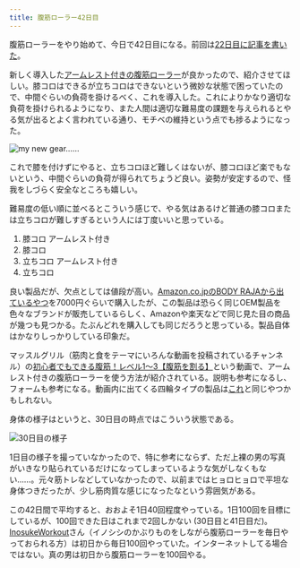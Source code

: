 ```yaml
---
title: 腹筋ローラー42日目
---
```

腹筋ローラーをやり始めて、今日で42日目になる。前回は[22日目に記事を書いた](https://r7kamura.com/articles/2022-06-10-abroller)。

新しく導入した[アームレスト付きの腹筋ローラー](https://www.amazon.co.jp/dp/B091DVYKXJ)が良かったので、紹介させてほしい。膝コロはできるが立ちコロはできないという微妙な状態で困っていたので、中間ぐらいの負荷を掛けるべく、これを導入した。これによりかなり適切な負荷を掛けられるようになり、また人間は適切な難易度の課題を与えられるとやる気が出るとよく言われている通り、モチベの維持という点でも捗るようになった。

![](https://lh3.googleusercontent.com/docs/ADP-6oGAlvcVXmBIzS4rE7KSRqOFbFUYDPmS0Al9hZM1yYJhRhdioiXpcYdZ9oaPr_6Fml5OOOs72ZWYS-pkyVl7XE26qcbJfQptwd8ijAyudydT7krPBbJvhfRGU4ykx4wjE6jL4IokoTrMoIgugyB1EasHBIk8OTpyMRuVH8cTYn1TKKr191oI9hf1DccWpn1Bd-dRebHcZEPgzvwG6rbv_Hx0JPkTwcyf0IoftJC45ZH1rOb_nVaF0ver3pIsdKIpLnQa06mlNTdqYABG4MTPHGQlUaDCk4nA42mgoHHqY0tAhayMPQMPUmD8zUANKmmRWiYclS0b01XuYu9fXQ4mKLlSbZ9x7d8ekJHeOGiraHnPlyfTWHOwsE-dePJ5oAwxYzKv0Ca1Xt0YcnMJICt-zkAG3MxsUXjwPDA4QmyP2o9SQKYsZpfqEipm4Zc7NexH09XT0iD5WtTmTf3XZXUIRZNfAgTs382iWj1w4SBHtjzKbjCxbazVBUtWItlxvS7agRsQCWtCJBoKOffkhiehG49AGHg5hcy6iSgQ30ms6yeMO3jriHWsO9wBHkom8R0_4d4Sehod-Q_BaPlvfb39ePC1Sh4gWlnB4TaSXoxHzyM3N-3oTzsp1lspxJdPxMWQ_71cq2cnaL9Wliiqg2Kr34mf6hKS_ziMvxDJ_RNjcrRQEIoYeCUovAJgSA_Ypk3IhCRqhlCSjAQNOwwU_bhugKwOVmWX2fPelMqM_oRhIwbiaIUWQ7F8LbsbBDp09HvwvC_TW0cxSc5JM_VUoJaOdLYW3bXhIPuQ9EWODVOVzBXuQD6J8Xn8dK-Yq_3BUB7BJD0vVb3EjGUZCehH7V1k7HKd6jVMaE-VDk3eWJlwKXH6KwR9AG7oW4-dOxCvyqWwfDajWEp1qlLhYbKnXKv_QuQSWC-KIPecv_C-qHr812mDB36DKKoyFDW_E5LNX7OgWPqmX9aifBz_gw0wE631OEq1Olu6rY9Lh7IkFUR3zL1HYvfTYYY3H251Yp4crBbU7wUbsEgS6rUkh9mxN0e9NmMsCZEcoA6jdErURzHTB4k5N-3iuP154mV1RjGSvj6AiZ1c2InCw8pwsekbatoKOyc-ISUijoEiWGw_bDeTX_0AhWrmVV2pn0geUpoX6HA1_RKyP1LO4WOUdNOsqZ26oVYKWl-GHBSixq7RuVNCxoQ-eZ4UBnn1kdn62LVTej4McKF866hnHcZG2d1ExDoqe0e9JWKXJfxmvvEZ8NkG1mxj6OJT-Q "my new gear......")

これで膝を付けずにやると、立ちコロほど難しくはないが、膝コロほど楽でもないという、中間ぐらいの負荷が得られてちょうど良い。姿勢が安定するので、怪我をしづらく安全なところも嬉しい。

難易度の低い順に並べるとこういう感じで、やる気はあるけど普通の膝コロまたは立ちコロが難しすぎるという人には丁度いいと思っている。

1.  膝コロ アームレスト付き
2.  膝コロ
3.  立ちコロ アームレスト付き
4.  立ちコロ

良い製品だが、欠点としては値段が高い。[Amazon.co.jpのBODY RAJAから出ているやつ](https://www.amazon.co.jp/dp/B091DVYKXJ)を7000円ぐらいで購入したが、この製品は恐らく同じOEM製品を色々なブランドが販売しているらしく、Amazonや楽天などで同じ見た目の商品が幾つも見つかる。たぶんどれを購入しても同じだろうと思っている。製品自体はかなりしっかりしている印象だ。

マッスルグリル（筋肉と食をテーマにいろんな動画を投稿されているチャンネル）の[初心者でもできる腹筋！レベル1〜3【腹筋を割る】](https://www.youtube.com/watch?v=5Ie0jGMgzto&list=PLJWXeNPGozjtVGumqcAacWnJxX7YsNo4e&index=5&t=240s)という動画で、アームレスト付きの腹筋ローラーを使う方法が紹介されている。説明も参考になるし、フォームも参考になる。動画内に出てくる四輪タイプの製品は[これ](https://www.amazon.co.jp/dp/B09HKXMRL8)と同じやつかもしれない。

身体の様子はというと、30日目の時点ではこういう状態である。

![](https://lh3.googleusercontent.com/docs/ADP-6oFFhfpENOp5-Gf5dt5NxKqRHMUtE-iDTpD91UOMpth9EtmIO96cFYlJdxvDLWl6I5OU4ldhgjONOnfGEpZ6IovH8gBnfzNE1-Soe31hgAyGcyYFFtBDmWJBJz_bL1QQxjI-o8zvW_RXgxn7KFafHLDPrgnc08VZ1_Duh5jANwT3dHDjNltiogtzG0TQfjRzVlo5DIZsooUGkgGletYucInnpKNL9CGH8fgmL-62tr_fQo4Sr1byZkwyYvQSamvxTXDnPGgQo4e5LlvyshBoqAN_aEFiO1Wce7d0XpnM2yr8pAWgdyDQEklS8zksEpAlKTDLOmJ03yWRzovyz9wuMY-8vxNA50BcuY1-K6INToXkuToutsPHsDUutzdKa4Ojc-nrkpZpEf9_D__-giZ2bjuxQjdK65BG4BoSZIhs23XPOOiWY2T8ajwnov1yqw4r-3C3GKKrg4C_XMir_mCZ4D3TI8Dwj2qR451XGMqM8HffUv0rT74nFycT2vpHeFqEX4R-m72B_SKjmWA_Q7gbpMlyeOPZ-mDfsvPdfIzEws8WZ4q4-LV9DxflqiESoe1zoDfaXQ4trGhDaKo0OFdnapIo30hB7KxpGMx3-nFsgixk8N-QQWHdX1jG32CbOxZ-sroKVgTylY9k35kVNaVzeuDVsOKSCuduM-WSvfPXhS2ykymHAtkSOCR9qNovVpL7DobvOur0gsyWcMf3_lUxWPJX-jbyb7rJTxlrdFZr0_aixifKodr90RkLcdWnWAFYk1gj9q7sHlIAPE09e-0JOp47OblrADJR4VpMXn9Ig_bi9THSzp1e3MP7fDGEoPxGp1glRU487dMTd_lCNLVceIZAhmWJrSNPQTkkZr31snL0s_kJ6IZaOxIYx4mgJ2zb3Qw5TnQfZohklRFCdwQJICkxvGToCzfsiXniHqBI9o6lC5co4MxI_FqnQOh0fKLGXIT9FRm930V2sRInqyh-VwY-bgjeZv1GnSNKFYuueHI4W8UQ7B8l_SSGN5egkWLoE6tmJeWIocnC8uynPK2Pl_4tr-g5IRCyc0uy2CzO_My9u1afsHg3utB_BfMzPYYHrizELjq7U3NwXSyVEyTHt39NyGHk9hGApBVaCxUE3TY6q9_3X-NCI9xh_FHGg_nmYt4Ck69tlyenobga-cVkdcGy9ZTNOOaoF6wkj5PrYllyWhgCQnuO7hQYET9cScNmI0Hm0MNY6-fJCj07A_QK7p_HujTz2Ej0avs4j6dpe-AFW-hn1A "30日目の様子")

1日目の様子を撮っていなかったので、特に参考にならず、ただ上裸の男の写真がいきなり貼られているだけになってしまっているような気がしなくもない……。元々筋トレなどしていなかったので、以前まではヒョロヒョロで平坦な身体つきだったが、少し筋肉質な感じになったなという雰囲気がある。

この42日間で平均すると、おおよそ1日40回程度やっている。1日100回を目標にしているが、100回できた日はこれまで2回しかない (30日目と41日目だ)。[InosukeWorkout](https://twitter.com/InosukeWorkout)さん（イノシシのかぶりものをしながら腹筋ローラーを毎日やっておられる方）は初日から毎日100回やっていた。インターネットしてる場合ではない。真の男は初日から腹筋ローラーを100回やる。
